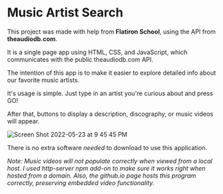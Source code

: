 # Music Artist Search

This project was made with help from **Flatiron School**, using the API from **theaudiodb.com**.

It is a single page app using HTML, CSS, and JavaScript, which communicates with the public theaudiodb.com API.

The intention of this app is to make it easier to explore detailed info about our favorite music artists.

It's usage is simple. Just type in an artist you're curious about and press GO!

After that, buttons to display a description, discography, or music videos will appear.

![Screen Shot 2022-05-23 at 9 45 45 PM](https://user-images.githubusercontent.com/93106753/169943052-65c59334-6dc0-42f3-8ce6-b84cb22da80c.png)

There is no extra software *needed* to download to use this application.


*Note: Music videos will not populate correctly when viewed from a local host. 
I used http-server npm add-on to make sure it works right when hosted from a domain.
Also, the github.io page hosts this program correctly, preserving embedded video functionality.* 

